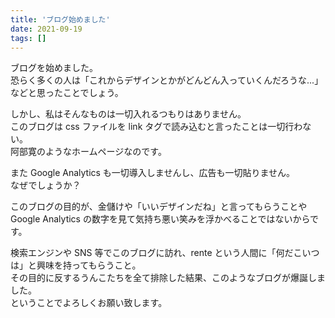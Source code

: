 ```yaml
---
title: 'ブログ始めました'
date: 2021-09-19
tags: []
---
```


ブログを始めました。  
恐らく多くの人は「これからデザインとかがどんどん入っていくんだろうな...」などと思ったことでしょう。

しかし、私はそんなものは一切入れるつもりはありません。  
このブログは css ファイルを link タグで読み込むと言ったことは一切行わない。  
阿部寛のようなホームページなのです。

また Google Analytics も一切導入しませんし、広告も一切貼りません。  
なぜでしょうか？

このブログの目的が、金儲けや「いいデザインだね」と言ってもらうことや Google Analytics の数字を見て気持ち悪い笑みを浮かべることではないからです。

検索エンジンや SNS 等でこのブログに訪れ、rente という人間に「何だこいつは」と興味を持ってもらうこと。  
その目的に反するうんこたちを全て排除した結果、このようなブログが爆誕しました。  
ということでよろしくお願い致します。
